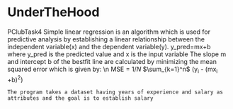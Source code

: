 # UnderTheHood
PClubTask4
    Simple linear regression is an algorithm which is used for predictive analysis by establishing a linear relationship between the independent variable(x) and the dependent variable(y).
    y_pred=mx+b where y_pred is the predicted value and x is the input variable
    The slope m and intercept b of the bestfit line are calculated by minimizing the mean squared error which is given by: \n
    MSE = $1/N$ $\sum_{k=1}^n$ (y<sub>i</sub> - (mx<sub>i</sub> +b)<sup>2</sup>) 
    
    The program takes a dataset having years of experience and salary as attributes and the goal is to establish salary 
